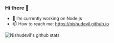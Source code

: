 ### Hi there 👋
- 🔭 I’m currently working on Node.js
- 📫 How to reach me: https://nishudevil.github.io

![Nishudevil's github stats](https://github-readme-stats.vercel.app/api?username=nishudevil&show_icons=true&theme=cobalt)

<!--
**nishudevil/nishudevil** is a ✨ _special_ ✨ repository because its `README.md` (this file) appears on your GitHub profile.

Here are some ideas to get you started:

- 🔭 I’m currently working on ...
- 🌱 I’m currently learning ...
- 👯 I’m looking to collaborate on ...
- 🤔 I’m looking for help with ...
- 💬 Ask me about ...
- 📫 How to reach me: ...
- 😄 Pronouns: ...
- ⚡ Fun fact: ...
-->
